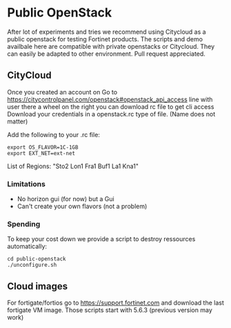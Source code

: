 # Public OpenStack

After lot of experiments and tries we recommend using Citycloud as a public openstack for testing Fortinet products.
The scripts and demo availbale here are compatible with private openstacks or Citycloud.
They can easily be adapted to other environment. Pull request appreciated.


## CityCloud

Once you created an account on 
Go to https://citycontrolpanel.com/openstack#openstack_api_access line with user there a wheel on the right you can 
download rc file to get cli access
Download your credentials in a openstack.rc type of file. (Name does not matter)

Add the following to your .rc file:
```shell
export OS_FLAVOR=1C-1GB
export EXT_NET=ext-net
```
List of Regions: "Sto2 Lon1 Fra1 Buf1 La1 Kna1"

### Limitations 

- No horizon gui (for now) but a Gui
- Can't create your own flavors (not a problem)

### Spending
To keep your cost down we provide a script to destroy ressources automatically:
````shell
cd public-openstack
./unconfigure.sh
````

## Cloud images 

For fortigate/fortios go to https://support.fortinet.com and download the last fortigate VM image.
Those scripts start with 5.6.3 (previous version may work)
